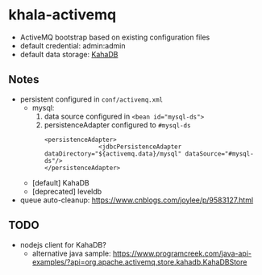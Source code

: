 # khala-activemq

- ActiveMQ bootstrap based on existing configuration files
- default credential: admin:admin
- default data storage: [KahaDB](https://activemq.apache.org/kahadb)
## Notes
- persistent configured in `conf/activemq.xml`
    - mysql: 
        1. data source configured in `<bean id="mysql-ds">`
        2. persistenceAdapter configured to  `#mysql-ds`
            ```
           <persistenceAdapter>
                           <jdbcPersistenceAdapter dataDirectory="${activemq.data}/mysql" dataSource="#mysql-ds"/>
           </persistenceAdapter>
            ```
    - [default] KahaDB 
    - [deprecated] leveldb 
- queue auto-cleanup: https://www.cnblogs.com/joylee/p/9583127.html

## TODO
- nodejs client for KahaDB? 
    - alternative java sample: https://www.programcreek.com/java-api-examples/?api=org.apache.activemq.store.kahadb.KahaDBStore
     